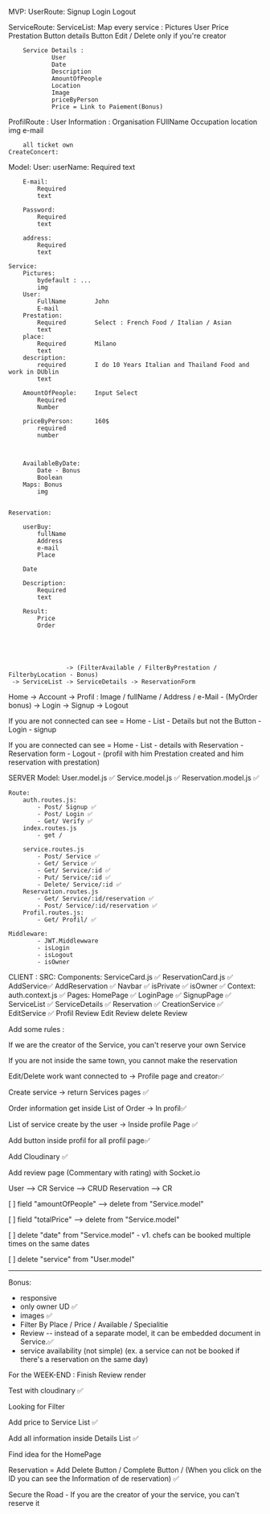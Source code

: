  MVP:
UserRoute:
    Signup
    Login
    Logout

ServiceRoute:
        ServiceList:
            Map every service :
                Pictures
                User
                Price
                Prestation
                Button details
                Button Edit / Delete only if you're creator  
        
        
        Service Details :
                User
                Date
                Description
                AmountOfPeople
                Location
                Image
                priceByPerson
                Price = Link to Paiement(Bonus)

                
ProfilRoute :
    User Information :
        Organisation
        FUllName
        Occupation
        location
        img
        e-mail

        all ticket own 
    CreateConcert:





Model:
    User:
        userName:
            Required
            text

        E-mail:
            Required
            text

        Password:
            Required
            text

        address:
            Required
            text

    Service:
        Pictures:
            bydefault : ...
            img
        User:
            FullName        John
            E-mail
        Prestation:
            Required        Select : French Food / Italian / Asian 
            text
        place:
            Required        Milano
            text
        description:
            required        I do 10 Years Italian and Thailand Food and work in DUblin
            text

        AmountOfPeople:     Input Select
            Required        
            Number      

        priceByPerson:      160$
            required
            number



        AvailableByDate:
            Date - Bonus
            Boolean
        Maps: Bonus
            img
        

    Reservation:

        userBuy:
            fullName
            Address
            e-mail
            Place
        
        Date

        Description:
            Required
            text

        Result:
            Price
            Order



       

                    -> (FilterAvailable / FilterByPrestation / FilterbyLocation - Bonus)
     -> ServiceList -> ServiceDetails -> ReservationForm
Home -> Account -> Profil : Image / fullName / Address / e-Mail - (MyOrder bonus)
     -> Login
     -> Signup
     -> Logout

If you are not connected
can see = Home - List - Details but not the Button - Login - signup

If you are connected 
can see = Home - List - details with Reservation - Reservation form - Logout - (profil with him Prestation created and him reservation with prestation)



SERVER
    Model:
        User.model.js ✅
        Service.model.js ✅
        Reservation.model.js ✅
    
    Route:
        auth.routes.js:
            - Post/ Signup ✅
            - Post/ Login ✅
            - Get/ Verify ✅
        index.routes.js
            - get /
            
        service.routes.js
            - Post/ Service ✅
            - Get/ Service ✅
            - Get/ Service/:id ✅
            - Put/ Service/:id ✅
            - Delete/ Service/:id ✅
        Reservation.routes.js
            - Get/ Service/:id/reservation ✅
            - Post/ Service/:id/reservation ✅
        Profil.routes.js:
            - Get/ Profil/ ✅
    
    Middleware:
            - JWT.Middlewware
            - isLogin
            - isLogout
            - isOwner


CLIENT :
    SRC:
        Components:
            ServiceCard.js ✅
            ReservationCard.js ✅
            AddService✅
            AddReservation   ✅
            Navbar ✅
            isPrivate ✅
            isOwner ✅
        Context:
            auth.context.js ✅
        Pages:
            HomePage ✅
            LoginPage ✅
            SignupPage ✅
            ServiceList ✅
            ServiceDetails ✅
            Reservation ✅
            CreationService ✅
            EditService ✅
            Profil
            Review
            Edit Review
            delete Review



Add some rules :

If we are the creator of the Service, you can't reserve your own Service

If you are not inside the same town, you cannot make the reservation





Edit/Delete work want connected to -> Profile page and creator✅

Create service -> return Services pages ✅

Order information get inside List of Order -> In profil✅

List of service create by the user -> Inside profile  Page ✅

Add button inside profil for all profil page✅

Add Cloudinary ✅

Add review page (Commentary with rating) 
with Socket.io



User --> CR
Service --> CRUD
Reservation  --> CR


[ ] field "amountOfPeople"
--> delete from "Service.model"

[ ] field  "totalPrice"
--> delete from "Service.model"

[ ] delete "date" from "Service.model"
    - v1. chefs can be booked multiple times on the same dates

[ ] delete "service" from "User.model"

-----



Bonus:
- responsive
- only owner UD ✅
- images ✅
- Filter By Place / Price / Available / Specialitie
- Review -- instead of a separate model, it can be embedded document in Service.✅
- service availability (not simple) (ex. a service can not be booked if there's a reservation on the same day)







For the WEEK-END :
Finish Review render

Test with cloudinary ✅

Looking for Filter 

Add price to Service List ✅

Add all information inside Details List ✅

Find idea for the HomePage

Reservation =   Add Delete Button / Complete Button / (When you click on the ID you can see the Information of de reservation) ✅

Secure the Road - If you are the creator of your the service, you can't reserve it

